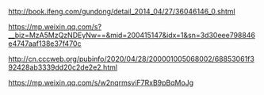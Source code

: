 http://book.ifeng.com/gundong/detail_2014_04/27/36046146_0.shtml

https://mp.weixin.qq.com/s?__biz=MzA5MzQzNDEyNw==&mid=200415147&idx=1&sn=3d30eee798846e4747aaf138e37f470c

http://cn.cccweb.org/pubinfo/2020/04/28/200001005068002/68853061f392428ab3339dd20c2de2e2.html

https://mp.weixin.qq.com/s/w2nqrmsviF7RxB9pBqMoJg